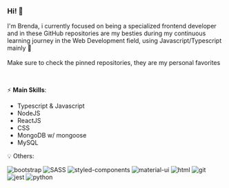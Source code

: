 ### Hi! 👋 
I'm Brenda, i currently focused on being a specialized frontend developer and in these GitHub repositories are my besties during my continuous learning journey in the Web Development field, using Javascript/Typescript mainly :yellow_heart: <br>
<br>
Make sure to check the pinned repositories, they are my personal favorites

<br>

⚡ **Main Skills**:
- Typescript & Javascript
- NodeJS 
- ReactJS
- CSS
- MongoDB w/ mongoose
- MySQL


:bulb: Others:
<p>
<img src="https://img.shields.io/badge/Bootstrap-563D7C?style=for-the-badge&logo=bootstrap&logoColor=white" alt="bootstrap" >
  <img src="https://img.shields.io/badge/Sass-CC6699?style=for-the-badge&logo=sass&logoColor=white" alt="SASS">
  <img src="https://img.shields.io/badge/styled--components-DB7093?style=for-the-badge&logo=styled-components&logoColor=white" alt="styled-components">
  <img src="https://img.shields.io/badge/Material--UI-0081CB?style=for-the-badge&logo=material-ui&logoColor=white" alt="material-ui">
 <img src="https://img.shields.io/badge/HTML5-E34F26?style=for-the-badge&logo=html5&logoColor=white" alt="html" >
  <img src="https://img.shields.io/badge/Git-F05032?style=for-the-badge&logo=git&logoColor=white" alt="git" >
  <img src="https://img.shields.io/badge/Jest-C21325?style=for-the-badge&logo=jest&logoColor=white" alt="jest" >
  <img src="https://img.shields.io/badge/Python-FFD43B?style=for-the-badge&logo=python&logoColor=darkgreen" alt="python" >
  
</p> 
